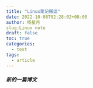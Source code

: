 ```yaml
---
title: "Linux笔记搬运"
date: 2022-10-08T02:28:02+08:00
author: 杨星月
slug:Linux note
draft: false
toc: true
categories:
  - test
tags:
  - article
---
```


##### 新的一篇博文


